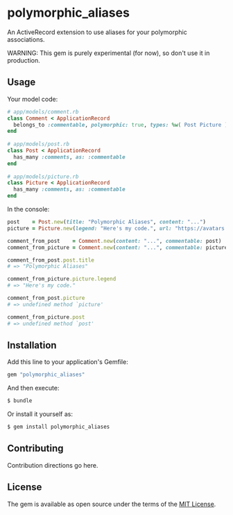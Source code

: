 # polymorphic_aliases
An ActiveRecord extension to use aliases for your polymorphic associations.

WARNING: This gem is purely experimental (for now), so don't use it in production.
## Usage
Your model code:
```ruby    
# app/models/comment.rb    
class Comment < ApplicationRecord    
  belongs_to :commentable, polymorphic: true, types: %w( Post Picture )    
end    
    
# app/models/post.rb    
class Post < ApplicationRecord    
  has_many :comments, as: :commentable    
end    
    
# app/models/picture.rb    
class Picture < ApplicationRecord    
  has_many :comments, as: :commentable    
end
```
In the console:
```ruby
post    = Post.new(title: "Polymorphic Aliases", content: "...")
picture = Picture.new(legend: "Here's my code.", url: "https://avatars.githubusercontent.com/u/47113995?v=4")

comment_from_post    = Comment.new(content: "...", commentable: post)
comment_from_picture = Comment.new(content: "...", commentable: picture)

comment_from_post.post.title
# => "Polymorphic Aliases"

comment_from_picture.picture.legend
# => "Here's my code."

comment_from_post.picture
# => undefined method `picture'

comment_from_picture.post
# => undefined method `post'
```

## Installation
Add this line to your application's Gemfile:

```ruby
gem "polymorphic_aliases"
```

And then execute:
```bash
$ bundle
```

Or install it yourself as:
```bash
$ gem install polymorphic_aliases
```

## Contributing
Contribution directions go here.

## License
The gem is available as open source under the terms of the [MIT License](https://opensource.org/licenses/MIT).

